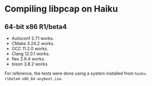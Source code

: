 # Compiling libpcap on Haiku

## 64-bit x86 R1/beta4

* Autoconf 2.71 works.
* CMake 3.24.2 works.
* GCC 11.2.0 works.
* Clang 12.0.1 works.
* flex 2.6.4 works.
* bison 3.8.2 works.

For reference, the tests were done using a system installed from
`haiku-r1beta4-x86_64-anyboot.iso`.
